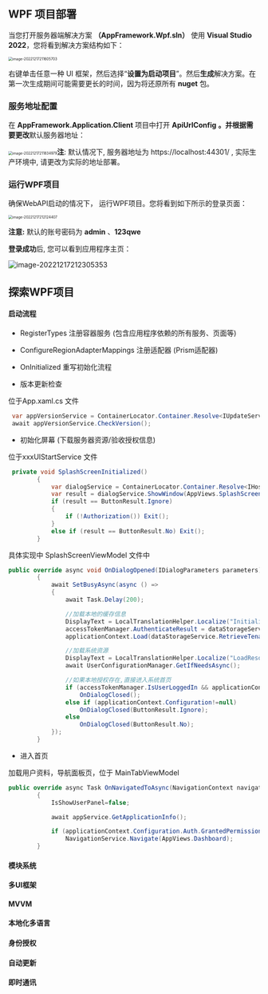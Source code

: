 ## WPF 项目部署

当您打开服务器端解决方案 **（AppFramework.Wpf.sln）** 使用 **Visual Studio 2022**，您将看到解决方案结构如下：

<img src="C:\Github\AppFramework\docs\images\wpfsln.png" alt="image-20221217211605703" style="zoom:50%;" />

右键单击任意一种 UI 框架，然后选择“**设置为启动项目**”。然后**生成**解决方案。在第一次生成期间可能需要更长的时间，因为将还原所有 **nuget** 包。

### 服务地址配置 

在 **AppFramework.Application.Client** 项目中打开 **ApiUrlConfig** **。并根据需要更改**默认服务器地址：

<img src="C:\Github\AppFramework\docs\images\webapi.url.png" alt="image-20221217211834979" style="zoom:50%;" />**注**: 默认情况下, 服务器地址为 https://localhost:44301/ , 实际生产环境中, 请更改为实际的地址部署。

### 运行WPF项目

确保WebAPI启动的情况下， 运行WPF项目。您将看到如下所示的登录页面：

<img src="C:\Github\AppFramework\docs\images\wpf.login.png" alt="image-20221217212124407" style="zoom:50%;" />

**注意:** 默认的账号密码为 **admin** 、**123qwe**

**登录成功**后,  您可以看到应用程序主页：

![image-20221217212305353](C:\Github\AppFramework\docs\images\wpf.main.png)

## 探索WPF项目

#### 启动流程

- RegisterTypes 注册容器服务 (包含应用程序依赖的所有服务、页面等)

- ConfigureRegionAdapterMappings 注册适配器 (Prism适配器)

- OnInitialized 重写初始化流程

- 版本更新检查  

位于App.xaml.cs  文件

````C#
 var appVersionService = ContainerLocator.Container.Resolve<IUpdateService>();
 await appVersionService.CheckVersion();
````

- 初始化屏幕 (下载服务器资源/验收授权信息)

位于xxxUIStartService  文件

````C#
 private void SplashScreenInitialized()
        {
            var dialogService = ContainerLocator.Container.Resolve<IHostDialogService>();
            var result = dialogService.ShowWindow(AppViews.SplashScreen).Result;
            if (result == ButtonResult.Ignore)
            {
                if (!Authorization()) Exit();
            }
            else if (result == ButtonResult.No) Exit();
        }
````

具体实现中 SplashScreenViewModel 文件中

````C#
public override async void OnDialogOpened(IDialogParameters parameters)
        {
            await SetBusyAsync(async () =>
            {
                await Task.Delay(200);

                //加载本地的缓存信息
                DisplayText = LocalTranslationHelper.Localize("Initializing");
                accessTokenManager.AuthenticateResult = dataStorageService.RetrieveAuthenticateResult();
                applicationContext.Load(dataStorageService.RetrieveTenantInfo(), dataStorageService.RetrieveLoginInfo());

                //加载系统资源
                DisplayText = LocalTranslationHelper.Localize("LoadResource");
                await UserConfigurationManager.GetIfNeedsAsync();

                //如果本地授权存在,直接进入系统首页
                if (accessTokenManager.IsUserLoggedIn && applicationContext.Configuration != null)
                    OnDialogClosed();
                else if (applicationContext.Configuration!=null)
                    OnDialogClosed(ButtonResult.Ignore);
                else
                    OnDialogClosed(ButtonResult.No);
            });
        }
````

- 进入首页

加载用户资料，导航面板页，位于 MainTabViewModel

````C#
public override async Task OnNavigatedToAsync(NavigationContext navigationContext)
        {
            IsShowUserPanel=false;

            await appService.GetApplicationInfo();

            if (applicationContext.Configuration.Auth.GrantedPermissions.ContainsKey(AppPermissions.HostDashboard))
                NavigationService.Navigate(AppViews.Dashboard);
        }
````

#### 模块系统

#### 多UI框架

#### MVVM

#### 本地化多语言

#### 身份授权

#### 自动更新

#### 即时通讯

